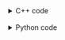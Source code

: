 <details><summary>C++ code</summary>

![](https://github.com/archishmanghos/code-images/blob/master/Leetcode/1544.png)

</details>

<br>

<details><summary>Python code</summary>

![](https://github.com/archishmanghos/code-images/blob/master/Leetcode/1544-py.png)

</details>
